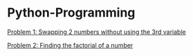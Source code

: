# Python-Programming

[Problem 1: Swapping 2 numbers without using the 3rd variable](/Problem1)

[Problem 2: Finding the factorial of a number](/Problem2)
